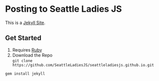 # Posting to Seattle Ladies JS

This is a [Jekyll Site](https://jekyllrb.com/).  

## Get Started

1. Requires [Ruby](https://www.ruby-lang.org/en/documentation/installation/)
2. Download the Repo  
    `git clone https://github.com/SeattleLadiesJS/seattleladiesjs.github.io.git`

`gem install jekyll`
